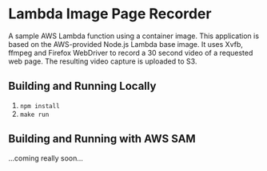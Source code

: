 # Lambda Image Page Recorder

A sample AWS Lambda function using a container image.
This application is based on the AWS-provided Node.js Lambda base image.
It uses Xvfb, ffmpeg and Firefox WebDriver to record a 30 second video of a requested web page. The resulting video capture is uploaded to S3.

## Building and Running Locally

1. `npm install`
2. `make run`


## Building and Running with AWS SAM

...coming really soon...


